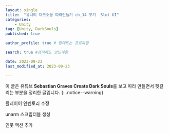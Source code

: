 ```yaml
---
layout: single
title:  "유니티 다크소울 따라만들기 ch_14 무기  Slot UI"
categories: 
    - Unity
tag: [Unity, DarkSouls]
published: true

author_profile: true # 옆에뜨는 프로파일

search: true #검색해도 안뜨게함

date: 2023-09-23
last_modified_at: 2023-09-23

---
```


이 글은 유튜브 **Sebastian Graves Create Dark Souls**를 보고 따라 만들면서 헷갈리는 부분을 정리한 글입니다.
{: .notice--warning}

플레이어 인벤토리 수정

unarm 스크립터블 생성

인풋 액션 추가

